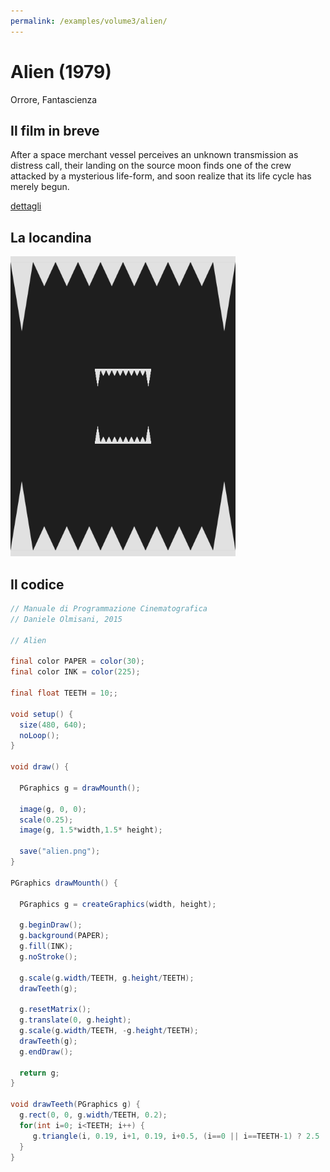 ```yaml
---
permalink: /examples/volume3/alien/
---
```

# Alien (1979)

Orrore, Fantascienza

## Il film in breve
After a space merchant vessel perceives an unknown transmission as distress call, their landing on the source moon finds one of the crew attacked by a mysterious life-form, and soon realize that its life cycle has merely begun.

[dettagli](https://www.imdb.com/title/tt0078748/)

## La locandina
<img src="alien.png"  width="360px" title="Alien">


## Il codice
```java
// Manuale di Programmazione Cinematografica
// Daniele Olmisani, 2015

// Alien

final color PAPER = color(30);
final color INK = color(225);

final float TEETH = 10;;

void setup() {
  size(480, 640);
  noLoop();
}

void draw() {
  
  PGraphics g = drawMounth();
  
  image(g, 0, 0);
  scale(0.25);
  image(g, 1.5*width,1.5* height);

  save("alien.png");
}

PGraphics drawMounth() {
  
  PGraphics g = createGraphics(width, height);
  
  g.beginDraw();
  g.background(PAPER);
  g.fill(INK);
  g.noStroke();

  g.scale(g.width/TEETH, g.height/TEETH);
  drawTeeth(g);
  
  g.resetMatrix();
  g.translate(0, g.height);
  g.scale(g.width/TEETH, -g.height/TEETH);
  drawTeeth(g);
  g.endDraw();
  
  return g;
}

void drawTeeth(PGraphics g) {
  g.rect(0, 0, g.width/TEETH, 0.2);
  for(int i=0; i<TEETH; i++) {
     g.triangle(i, 0.19, i+1, 0.19, i+0.5, (i==0 || i==TEETH-1) ? 2.5 : 1);
  }
}
```
